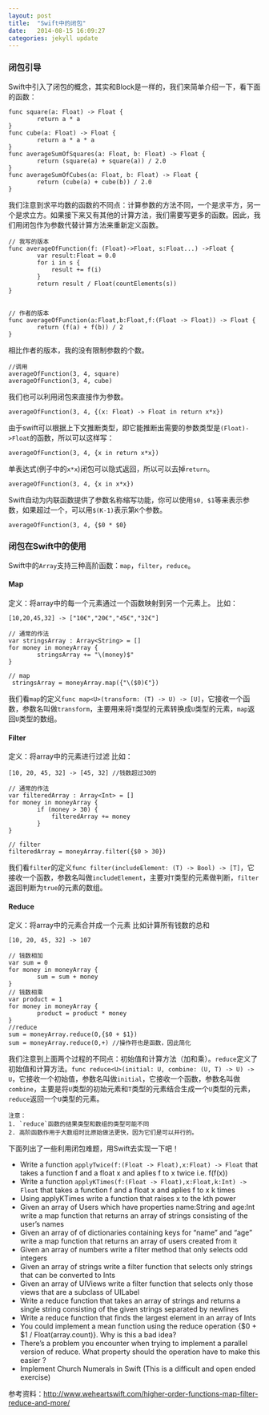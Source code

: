 ```yaml
---
layout: post
title:  "Swift中的闭包"
date:   2014-08-15 16:09:27
categories: jekyll update
---
```


### 闭包引导

Swift中引入了闭包的概念，其实和Block是一样的，我们来简单介绍一下，看下面的函数：

```
func square(a: Float) -> Float {
	    return a * a
}
func cube(a: Float) -> Float {
	    return a * a * a
}
func averageSumOfSquares(a: Float, b: Float) -> Float {
	    return (square(a) + square(a)) / 2.0
}
func averageSumOfCubes(a: Float, b: Float) -> Float {
	    return (cube(a) + cube(b)) / 2.0
}
```

我们注意到求平均数的函数的不同点：计算参数的方法不同，一个是求平方，另一个是求立方。如果接下来又有其他的计算方法，我们需要写更多的函数。因此，我们用闭包作为参数代替计算方法来重新定义函数。

```
// 我写的版本
func averageOfFunction(f: (Float)->Float, s:Float...) ->Float {
	    var result:Float = 0.0
		for i in s {
			result += f(i)
		}
		return result / Float(countElements(s))
}


// 作者的版本
func averageOfFunction(a:Float,b:Float,f:(Float -> Float)) -> Float {
	    return (f(a) + f(b)) / 2
}
```

相比作者的版本，我的没有限制参数的个数。

```
//调用
averageOfFunction(3, 4, square)
averageOfFunction(3, 4, cube)
```

我们也可以利用闭包来直接作为参数。

```
averageOfFunction(3, 4, {(x: Float) -> Float in return x*x})
```

由于swift可以根据上下文推断类型，即它能推断出需要的参数类型是`(Float)->Float`的函数，所以可以这样写：

```
averageOfFunction(3, 4, {x in return x*x})
```

单表达式(例子中的`x*x`)闭包可以隐式返回，所以可以去掉`return`。

```
averageOfFunction(3, 4, {x in x*x})
```

Swift自动为内联函数提供了参数名称缩写功能，你可以使用`$0, $1`等来表示参数，如果超过一个，可以用`$(K-1)`表示第`K`个参数。

```
averageOfFunction(3, 4, {$0 * $0}
```

### 闭包在Swift中的使用

Swift中的`Array`支持三种高阶函数：`map`，`filter`，`reduce`。

#### Map

定义：将array中的每一个元素通过一个函数映射到另一个元素上。
比如：

```
[10,20,45,32] -> ["10€","20€","45€","32€"]

// 通常的作法
var stringsArray : Array<String> = [] 
for money in moneyArray {
	    stringsArray += "\(money)$"
}

// map
 stringsArray = moneyArray.map({"\($0)€"})
 ```

 我们看`map`的定义`func map<U>(transform: (T) -> U) -> [U]`，它接收一个函数，参数名叫做`transform`，主要用来将`T`类型的元素转换成`U`类型的元素，`map`返回`U`类型的数组。

#### Filter

定义：将array中的元素进行过滤
比如：

```
[10, 20, 45, 32] -> [45, 32] //钱数超过30的

// 通常的作法
var filteredArray : Array<Int> = [] 
for money in moneyArray {
	    if (money > 30) {
			filteredArray += money
		}
}

// filter
filteredArray = moneyArray.filter({$0 > 30})
```

我们看`filter`的定义`func filter(includeElement: (T) -> Bool) -> [T]`，它接收一个函数，参数名叫做`includeElement`，主要对`T`类型的元素做判断，`filter`返回判断为`true`的元素的数组。

#### Reduce

定义：将array中的元素合并成一个元素
比如计算所有钱数的总和

```
[10, 20, 45, 32] -> 107

// 钱数相加
var sum = 0
for money in moneyArray {
	    sum = sum + money
}
// 钱数相乘
var product = 1
for money in moneyArray {
	    product = product * money
}
//reduce
sum = moneyArray.reduce(0,{$0 + $1})
sum = moneyArray.reduce(0,+) //操作符也是函数，因此简化
```

我们注意到上面两个过程的不同点：初始值和计算方法（加和乘）。`reduce`定义了初始值和计算方法。`func reduce<U>(initial: U, combine: (U, T) -> U) -> U`，它接收一个初始值，参数名叫做`initial`，它接收一个函数，参数名叫做`combine`，主要是将`U`类型的初始元素和`T`类型的元素结合生成一个`U`类型的元素，`reduce`返回一个`U`类型的元素。

```
注意：
1. `reduce`函数的结果类型和数组的类型可能不同 
2. 高阶函数作用于大数组时比原始做法更快，因为它们是可以并行的。
```

下面列出了一些利用闭包难题，用Swift去实现一下吧！

- Write a function `applyTwice(f:(Float -> Float),x:Float) -> Float` that takes a function f and a float x and aplies f to x twice i.e. f(f(x))
- Write a function `applyKTimes(f:(Float -> Float),x:Float,k:Int) -> Float` that takes a function f and a float x and aplies f to x k times
- Using applyKTimes write a function that raises x to the kth power
- Given an array of Users which have properties name:String and age:Int write a map function that returns an array of strings consisting of the user’s names
- Given an array of of dictionaries containing keys for “name” and “age” write a map function that returns an array of users created from it
- Given an array of numbers write a filter method that only selects odd integers
- Given an array of strings write a filter function that selects only strings that can be converted to Ints
- Given an array of UIViews write a filter function that selects only those views that are a subclass of UILabel
- Write a reduce function that takes an array of strings and returns a single string consisting of the given strings separated by newlines
- Write a reduce function that finds the largest element in an array of Ints
- You could implement a mean function using the reduce operation {$0 + $1 / Float(array.count)}. Why is this a bad idea?
- There’s a problem you encounter when trying to implement a parallel version of reduce. What property should the operation have to make this easier ?
- Implement Church Numerals in Swift (This is a difficult and open ended exercise)

参考资料：http://www.weheartswift.com/higher-order-functions-map-filter-reduce-and-more/
